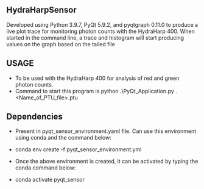 ## HydraHarpSensor
Developed using Python 3.9.7, PyQt 5.9.2, and pyqtgraph 0.11.0 to produce a live plot trace for monitoring photon counts with the HydraHarp 400.
When started in the command line, a trace and histogram will start producing values on the graph based on the tailed file

## USAGE
- To be used with the HydraHarp 400 for analysis of red and green photon counts.
- Command to start this program is python .\PyQt_Application.py .\<Name_of_PTU_file>.ptu

## Dependencies
- Present in pyqt_sensor_environment.yaml file. Can use this environment using conda and the command below:
- conda env create -f pyqt_sensor_environment.yml

- Once the above environment is created, it can be activated by typing the conda command below:
- conda activate pyqt_sensor
